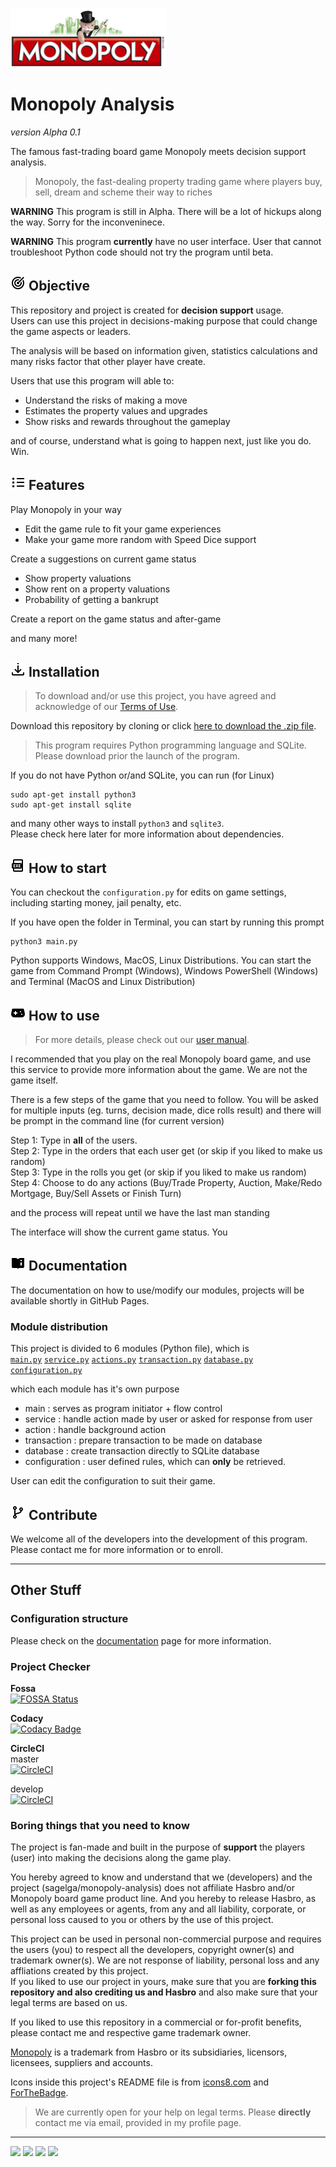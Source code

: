 ![](img/monopoly-logo.png)
# Monopoly Analysis
*version Alpha 0.1*

The famous fast-trading board game Monopoly meets decision support analysis.

> Monopoly, the fast-dealing property trading game where players buy, sell, dream and scheme their way to riches

**WARNING** This program is still in Alpha. There will be a lot of hickups along the way. Sorry for the inconveninece.

**WARNING** This program **currently** have no user interface. User that cannot troubleshoot Python code should not try the program until beta.

## ![](img/icons8-goal-24.png) Objective
This repository and project is created for **decision support** usage.<br>
Users can use this project in decisions-making purpose that could change the game aspects or leaders.

The analysis will be based on information given, statistics calculations and many risks factor that other player have create.

Users that use this program will able to:
- Understand the risks of making a move
- Estimates the property values and upgrades
- Show risks and rewards throughout the gameplay

and of course, understand what is going to happen next, just like you do. Win.

## ![](img/icons8-features-list-24.png) Features
Play Monopoly in your way
- Edit the game rule to fit your game experiences
- Make your game more random with Speed Dice support

Create a suggestions on current game status
- Show property valuations
- Show rent on a property valuations
- Probability of getting a bankrupt

Create a report on the game status and after-game

and many more!

## ![](img/icons8-downloading-updates-24.png) Installation
> To download and/or use this project, you have agreed and acknowledge of our [Terms of Use](https://github.com/sagelga/monopoly-analysis#boring-things-that-you-need-to-know).

Download this repository by cloning or click [here to download the .zip file](https://github.com/sagelga/monopoly-analysis/archive/master.zip).

> This program requires Python programming language and SQLite. Please download prior the launch of the program.

If you do not have Python or/and SQLite, you can run (for Linux)
```
sudo apt-get install python3
sudo apt-get install sqlite
```
and many other ways to install `python3` and `sqlite3`.<br>
Please check here later for more information about dependencies.

## ![](img/icons8-exe-24.png) How to start
You can checkout the `configuration.py` for edits on game settings, including starting money, jail penalty, etc.

If you have open the folder in Terminal, you can start by running this prompt
```
python3 main.py
```

Python supports Windows, MacOS, Linux Distributions. You can start the game from Command Prompt (Windows), Windows PowerShell (Windows) and Terminal (MacOS and Linux Distribution)

## ![](img/icons8-game-controller-24.png) How to use
> For more details, please check out our [user manual](https://sagelga.github.io/monopoly-analysis/).

I recommended that you play on the real Monopoly board game, and use this service to provide more information about the game. We are not the game itself.

There is a few steps of the game that you need to follow. You will be asked for multiple inputs (eg. turns, decision made, dice rolls result) and there will be prompt in the command line (for current version)

Step 1: Type in **all** of the users.<br>
Step 2: Type in the orders that each user get (or skip if you liked to make us random)<br>
Step 3: Type in the rolls you get (or skip if you liked to make us random)<br>
Step 4: Choose to do any actions (Buy/Trade Property, Auction, Make/Redo Mortgage, Buy/Sell Assets or Finish Turn)<br>

and the process will repeat until we have the last man standing

The interface will show the current game status. You

## ![](img/icons8-user-manual-24.png) Documentation
The documentation on how to use/modify our modules, projects will be available shortly in GitHub Pages.

### Module distribution
This project is divided to 6 modules (Python file), which is<br>
[`main.py`](https://github.com/sagelga/monopoly-analysis/blob/master/main.py)
[`service.py`](https://github.com/sagelga/monopoly-analysis/blob/master/service.py)
[`actions.py`](https://github.com/sagelga/monopoly-analysis/blob/master/actions.py)
[`transaction.py`](https://github.com/sagelga/monopoly-analysis/blob/master/transaction.py)
[`database.py`](https://github.com/sagelga/monopoly-analysis/blob/master/database.py)
[`configuration.py`](https://github.com/sagelga/monopoly-analysis/blob/master/configuration.py)

which each module has it's own purpose
- main          : serves as program initiator + flow control
- service       : handle action made by user or asked for response from user
- action        : handle background action
- transaction   : prepare transaction to be made on database
- database      : create transaction directly to SQLite database
- configuration : user defined rules, which can **only** be retrieved.

User can edit the configuration to suit their game.

## ![](img/icons8-code-fork-24.png) Contribute
We welcome all of the developers into the development of this program. Please contact me for more information or to enroll.

----
## Other Stuff
### Configuration structure
Please check on the [documentation](https://sagelga.github.io/monopoly-analysis) page for more information.

### Project Checker
**Fossa**<br>
[![FOSSA Status](https://app.fossa.io/api/projects/git%2Bgithub.com%2Fsagelga%2Fmonopoly-analysis.svg?type=large)](https://app.fossa.io/projects/git%2Bgithub.com%2Fsagelga%2Fmonopoly-analysis?ref=badge_large)

**Codacy**<br>
[![Codacy Badge](https://api.codacy.com/project/badge/Grade/fd8039eda0c844f6ac181689383a5dcf)](https://www.codacy.com?utm_source=github.com&amp;utm_medium=referral&amp;utm_content=sagelga/monopoly-analysis&amp;utm_campaign=Badge_Grade)

**CircleCI**<br>
master<br>
[![CircleCI](https://circleci.com/gh/sagelga/monopoly-analysis/tree/master.svg?style=svg&circle-token=ce1cb3eb8a0730306315123563fc70bc5f635969)](https://circleci.com/gh/sagelga/monopoly-analysis/tree/master)

develop<br>
[![CircleCI](https://circleci.com/gh/sagelga/monopoly-analysis/tree/develop.svg?style=svg&circle-token=ce1cb3eb8a0730306315123563fc70bc5f635969)](https://circleci.com/gh/sagelga/monopoly-analysis/tree/develop)

### Boring things that you need to know
The project is fan-made and built in the purpose of **support** the players (user) into making the decisions along the game play.

You hereby agreed to know and understand that we (developers) and the project (sagelga/monopoly-analysis) does not affiliate Hasbro and/or Monopoly board game product line. And you hereby to release Hasbro, as well as any employees or agents, from any and all liability, corporate, or personal loss caused to you or others by the use of this project.

This project can be used in personal non-commercial purpose and requires the users (you) to respect all the developers, copyright owner(s) and trademark owner(s). We are not response of liability, personal loss and any affliations created by this project.<br>
If you liked to use our project in yours, make sure that you are **forking this repository and also crediting us and Hasbro** and also make sure that your legal terms are based on us.

If you liked to use this repository in a commercial or for-profit benefits, please contact me and respective game trademark owner.

[Monopoly](https://www.hasbro.com/en-us/brands/monopoly) is a trademark from Hasbro or its subsidiaries, licensors, licensees, suppliers and accounts.<br>

Icons inside this project's README file is from [icons8.com](https://icons8.com) and [ForTheBadge](https://forthebadge.com).

> We are currently open for your help on legal terms. Please **directly** contact me via email, provided in my profile page.

---

[![](https://forthebadge.com/images/badges/60-percent-of-the-time-works-every-time.svg)](https://forthebadge.com)
[![](https://forthebadge.com/images/badges/contains-cat-gifs.svg)](https://forthebadge.com)
[![](https://forthebadge.com/images/badges/made-with-python.svg)](https://forthebadge.com)
[![](https://forthebadge.com/images/badges/powered-by-netflix.svg)](https://forthebadge.com)

